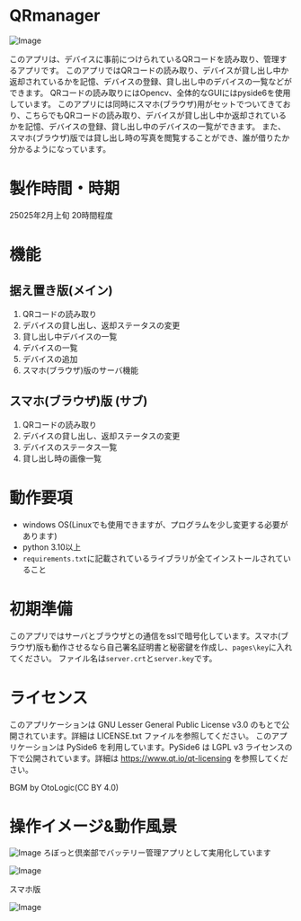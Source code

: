 # QRmanager
![Image](https://github.com/user-attachments/assets/d1a2387b-4d23-4277-9460-d1ac92c09c18)


このアプリは、デバイスに事前につけられているQRコードを読み取り、管理するアプリです。
このアプリではQRコードの読み取り、デバイスが貸し出し中か返却されているかを記憶、デバイスの登録、貸し出し中のデバイスの一覧などができます。
QRコードの読み取りにはOpencv、全体的なGUIにはpyside6を使用しています。
このアプリには同時にスマホ(ブラウザ)用がセットでついてきており、こちらでもQRコードの読み取り、デバイスが貸し出し中か返却されているかを記憶、デバイスの登録、貸し出し中のデバイスの一覧ができます。
また、スマホ(ブラウザ)版では貸し出し時の写真を閲覧することができ、誰が借りたか分かるようになっています。
# 製作時間・時期
25025年2月上旬
20時間程度
# 機能
## 据え置き版(メイン)
1. QRコードの読み取り
2. デバイスの貸し出し、返却ステータスの変更
3. 貸し出し中デバイスの一覧
4. デバイスの一覧
5. デバイスの追加
6. スマホ(ブラウザ)版のサーバ機能
## スマホ(ブラウザ)版 (サブ)
1. QRコードの読み取り
2. デバイスの貸し出し、返却ステータスの変更
3. デバイスのステータス一覧
4. 貸し出し時の画像一覧

# 動作要項
- windows OS(Linuxでも使用できますが、プログラムを少し変更する必要があります)
- python 3.10以上
- ``requirements.txt``に記載されているライブラリが全てインストールされていること
# 初期準備
このアプリではサーバとブラウザとの通信をsslで暗号化しています。スマホ(ブラウザ)版も動作させるなら自己署名証明書と秘密鍵を作成し、``pages\key``に入れてください。
ファイル名は``server.crt``と``server.key``です。
# ライセンス
このアプリケーションは GNU Lesser General Public License v3.0 のもとで公開されています。詳細は LICENSE.txt ファイルを参照してください。 このアプリケーションは PySide6 を利用しています。PySide6 は LGPL v3 ライセンスの下で公開されています。詳細は https://www.qt.io/qt-licensing を参照してください。

BGM by OtoLogic(CC BY 4.0)

# 操作イメージ&動作風景
![Image](https://github.com/user-attachments/assets/ab8e26de-79cf-472a-b130-0c6ece5fe0d2)
ろぼっと倶楽部でバッテリー管理アプリとして実用化しています

![Image](https://github.com/user-attachments/assets/79adadc2-af2c-4094-b4ec-64c5a690eb85)

スマホ版

![Image](https://github.com/user-attachments/assets/185970a7-436a-4a88-abf3-4dc736577f23)
